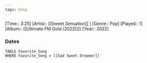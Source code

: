 ```yaml
---
tags: Song  
---
```

[Time:: 3:25]
[Artist:: [[Sweet Sensation]] ]
[Genre:: Pop]
[Played:: 1]
[Album:: [[Ultimate FM Gold (2022)]]]
[Year:: 2022]
### Dates
````dataview
TABLE Favorite_Song
WHERE Favorite_Song = [[Sad Sweet Dreamer]]
````